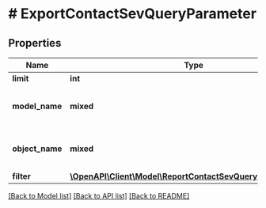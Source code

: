 # # ExportContactSevQueryParameter

## Properties

Name | Type | Description | Notes
------------ | ------------- | ------------- | -------------
**limit** | **int** | Limit export | [optional]
**model_name** | **mixed** | Model name, which is &#39;Contact&#39; |
**object_name** | **mixed** | Model name, which is &#39;SevQuery&#39; |
**filter** | [**\OpenAPI\Client\Model\ReportContactSevQueryParameterFilter**](ReportContactSevQueryParameterFilter.md) |  | [optional]

[[Back to Model list]](../../README.md#models) [[Back to API list]](../../README.md#endpoints) [[Back to README]](../../README.md)
